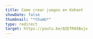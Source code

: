 ```yaml
---
title: Como crear juegos en Kahoot
showDate: false
thumbnail: "*thumb*"
type: redirect
target: https://youtu.be/QZETR85Bujs
---
```

